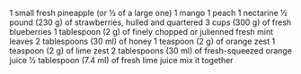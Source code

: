 1 small fresh pineapple (or ½ of a large one)
1 mango
1 peach
1 nectarine
1⁄2 pound (230 g) of strawberries, hulled and quartered
3 cups (300 g) of fresh blueberries
1 tablespoon (2 g) of finely chopped or julienned fresh mint leaves
2 tablespoons (30 ml) of honey
1 teaspoon (2 g) of orange zest
1 teaspoon (2 g) of lime zest
2 tablespoons (30 ml) of fresh-squeezed orange juice
1⁄2 tablespoon (7.4 ml) of fresh lime juice
mix it together 